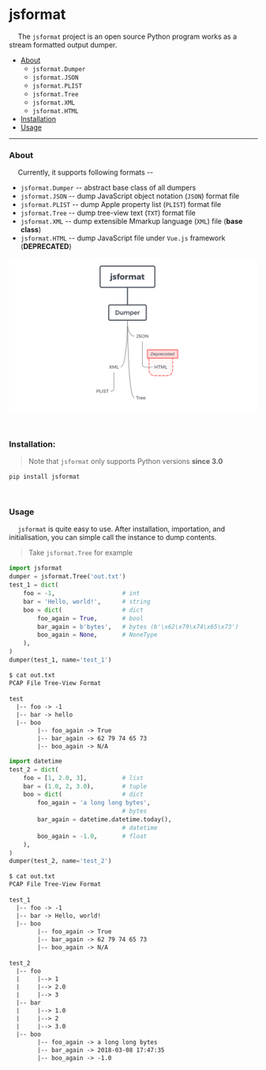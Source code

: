 # jsformat

&emsp; The `jsformat` project is an open source Python program works as a stream formatted output dumper.

- [About](#about)
    * `jsformat.Dumper`
    * `jsformat.JSON`
    * `jsformat.PLIST`
    * `jsformat.Tree`
    * `jsformat.XML`
    * `jsformat.HTML`
- [Installation](#installation)
- [Usage](#usage)

---

### About

&emsp; Currently, it supports following formats --

 - `jsformat.Dumper` -- abstract base class of all dumpers
 - `jsformat.JSON` -- dump JavaScript object notation (`JSON`) format file
 - `jsformat.PLIST` -- dump Apple property list (`PLIST`) format file
 - `jsformat.Tree` -- dump tree-view text (`TXT`) format file
 - `jsformat.XML` -- dump extensible Mmarkup language (`XML`) file (__base class__)
 - `jsformat.HTML` -- dump JavaScript file under `Vue.js` framework (__DEPRECATED__)

![](./doc/jsformat.png)

&nbsp;

### Installation:

> Note that `jsformat` only supports Python versions __since 3.0__

```
pip install jsformat
```

&nbsp;

### Usage

&emsp; `jsformat` is quite easy to use. After installation, importation, and initialisation, you can simple call the instance to dump contents.

> Take `jsformat.Tree` for example

```python
import jsformat
dumper = jsformat.Tree('out.txt')
test_1 = dict(
    foo = -1,                   # int
    bar = 'Hello, world!',      # string
    boo = dict(                 # dict
        foo_again = True,       # bool
        bar_again = b'bytes',   # bytes (b'\x62\x79\x74\x65\x73')
        boo_again = None,       # NoneType
    ),
)
dumper(test_1, name='test_1')
```
```
$ cat out.txt
PCAP File Tree-View Format

test
  |-- foo -> -1
  |-- bar -> hello
  |-- boo
        |-- foo_again -> True
        |-- bar_again -> 62 79 74 65 73
        |-- boo_again -> N/A
```
```python
import datetime
test_2 = dict(
    foo = [1, 2.0, 3],          # list
    bar = (1.0, 2, 3.0),        # tuple
    boo = dict(                 # dict
        foo_again = 'a long long bytes',
                                # bytes
        bar_again = datetime.datetime.today(),
                                # datetime
        boo_again = -1.0,       # float
    ),
)
dumper(test_2, name='test_2')
```
```
$ cat out.txt
PCAP File Tree-View Format

test_1
  |-- foo -> -1
  |-- bar -> Hello, world!
  |-- boo
        |-- foo_again -> True
        |-- bar_again -> 62 79 74 65 73
        |-- boo_again -> N/A

test_2
  |-- foo
  |     |--> 1
  |     |--> 2.0
  |     |--> 3
  |-- bar
  |     |--> 1.0
  |     |--> 2
  |     |--> 3.0
  |-- boo
        |-- foo_again -> a long long bytes
        |-- bar_again -> 2018-03-08 17:47:35
        |-- boo_again -> -1.0
```
